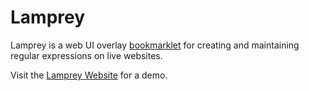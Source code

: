 Lamprey
=======

Lamprey is a web UI overlay [bookmarklet](https://en.wikipedia.org/wiki/Bookmarklet) for creating and maintaining regular expressions on live websites.

Visit the [Lamprey Website](http://woj.com/lamprey) for a demo.
